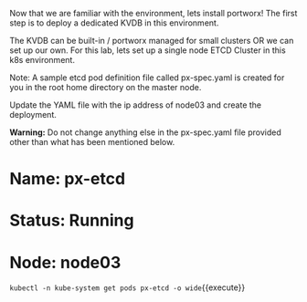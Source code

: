 Now that we are familiar with the environment, lets install portworx! The first step is to deploy a dedicated KVDB in this environment. 

The KVDB can be built-in / portworx managed for small clusters OR we can set up our own.  For this lab, lets set up a single node ETCD Cluster in this k8s environment.

Note: A sample etcd pod definition file called px-spec.yaml is created for you in the root home directory on the master node. 

Update the YAML file with the ip address of node03 and create the deployment.

**Warning:** Do not change anything else in the px-spec.yaml file provided other than what has been mentioned below.

# Name: px-etcd
# Status: Running
# Node: node03

`kubectl -n kube-system get pods px-etcd -o wide`{{execute}}
